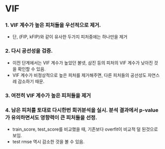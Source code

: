 # VIF

### 1. VIF 계수가 높은 피처들을 우선적으로 제거.
- 단, (FIP, kFIP)와 같이 유사한 두가지 피처중에는 하나만을 제거                
### 2. 다시 공선성을 검증. 
- 이전 단계에서는 VIF 계수가 높았던 볼넷, 삼진 등의 피처의 VIF 계수가 낮아진 것을 확인할 수 있음. 
- VIF 계수가 비정상적으로 높은 피처를 제거해주면, 다른 피처들의 공선성도 자연스레 감소하기 때문.
### 3. 여전히 VIF 계수가 높은 피처들을 제거
### 4. 남은 피처를 토대로 다시한번 회귀분석을 실시. 분석 결과에서 p-value가 유의하면서도 영향력이 큰 피처들을 선정.
- train_score, test_score를 비교했을 때, 기존보다 overfit이 비교적 덜 된것으로 보임.
- test rmse 역시 감소한 것을 볼 수 있음.
